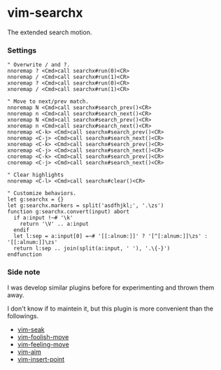 # vim-searchx

The extended search motion.


### Settings

```vim
" Overwrite / and ?.
nnoremap ? <Cmd>call searchx#run(0)<CR>
nnoremap / <Cmd>call searchx#run(1)<CR>
xnoremap ? <Cmd>call searchx#run(0)<CR>
xnoremap / <Cmd>call searchx#run(1)<CR>

" Move to next/prev match.
nnoremap N <Cmd>call searchx#search_prev()<CR>
nnoremap n <Cmd>call searchx#search_next()<CR>
xnoremap N <Cmd>call searchx#search_prev()<CR>
xnoremap n <Cmd>call searchx#search_next()<CR>
nnoremap <C-k> <Cmd>call searchx#search_prev()<CR>
nnoremap <C-j> <Cmd>call searchx#search_next()<CR>
xnoremap <C-k> <Cmd>call searchx#search_prev()<CR>
xnoremap <C-j> <Cmd>call searchx#search_next()<CR>
cnoremap <C-k> <Cmd>call searchx#search_prev()<CR>
cnoremap <C-j> <Cmd>call searchx#search_next()<CR>

" Clear highlights
nnoremap <C-l> <Cmd>call searchx#clear()<CR>

" Customize behaviors.
let g:searchx = {}
let g:searchx.markers = split('asdfhjkl;', '.\zs')
function g:searchx.convert(input) abort
  if a:input !~# '\k'
    return '\V' .. a:input
  endif
  let l:sep = a:input[0] =~# '[[:alnum:]]' ? '[^[:alnum:]]\zs' : '[[:alnum:]]\zs'
  return l:sep .. join(split(a:input, ' '), '.\{-}')
endfunction
```


### Side note

I was develop similar plugins before for experimenting and thrown them away.

I don't know if to maintein it, but this plugin is more convenient than the followings.

- [vim-seak](https://github.com/hrsh7th/vim-seak)
- [vim-foolish-move](https://github.com/hrsh7th/vim-foolish-move)
- [vim-feeling-move](https://github.com/hrsh7th/vim-feeling-move)
- [vim-aim](https://github.com/hrsh7th/vim-aim)
- [vim-insert-point](https://github.com/hrsh7th/vim-insert-point)

